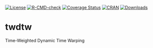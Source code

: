 <!-- badges: start -->
[![License](http://img.shields.io/badge/license-GPL%20%28%3E=%202%29-brightgreen.svg?style=flat)](http://www.gnu.org/licenses/gpl-3.0.html)
[![R-CMD-check](https://github.com/vwmaus/twdtw/actions/workflows/R-CMD-check.yaml/badge.svg)](https://github.com/vwmaus/twdtw/actions/workflows/R-CMD-check.yaml)
[![Coverage Status](https://img.shields.io/codecov/c/github/vwmaus/twdtw/main.svg)](https://app.codecov.io/gh/vwmaus/twdtw)
[![CRAN](http://www.r-pkg.org/badges/version/twdtw)](https://cran.r-project.org/package=twdtw)
[![Downloads](http://cranlogs.r-pkg.org/badges/twdtw?color=brightgreen)](http://www.r-pkg.org/pkg/twdtw)
<!-- [![cran checks](https://badges.cranchecks.info/worst/twdtw.svg)](https://cran.r-project.org/web/checks/check_results_twdtw.html) -->
<!-- badges: end -->
  
# twdtw
Time-Weighted Dynamic Time Warping
